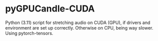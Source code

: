 # pyGPUCandle-CUDA
Python (3.11) script for stretching audio on CUDA (GPU), if drivers and environment are set up correctly. Otherwise on CPU, being way slower. Using pytorch-tensors. 
